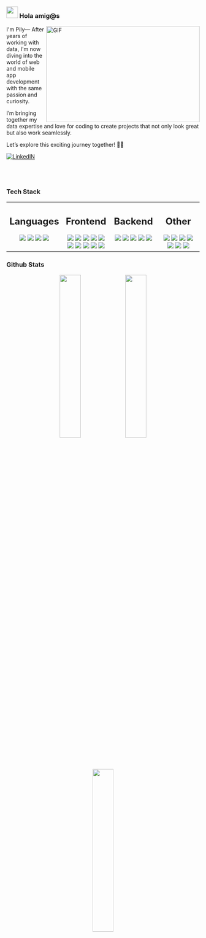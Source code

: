 # <h3 align="left"><img src = "https://raw.githubusercontent.com/MartinHeinz/MartinHeinz/master/wave.gif" width = 30px> Hola amig@s
<img align="right" width="400" height="250" alt="GIF" src="https://media.giphy.com/media/X6WpjO26xjYUCGgu0L/giphy.gif" />

<div align-"left">
<p>
I'm Pily— After years of working with data, I'm now diving into the world of web and mobile app development with the same passion and curiosity.
</p>
<p>I’m bringing together my data expertise and love for coding to create projects that not only look great but also work seamlessly.</p>
<p>Let’s explore this exciting journey together! 🚀✨</p>
</div>

[![LinkedIN](https://img.shields.io/badge/LinkedIn-0f64c4?style=for-the-badge&logo=linkedin&logoColor=white)](https://www.linkedin.com/in/pilarct/)
</br>
</br>
</br>
</br>

<!---![](https://komarev.com/ghpvc/?username=pilyct&style=for-the-badge&color=7652d9&abbreviated=true)--->

### Tech Stack
<table><tr><td valign="top" width="25%">

<h2 align="center" valign="top">Languages</h3>
<div align="center">
    <img src="https://img.shields.io/badge/javascript-ffeb3b?style=for-the-badge&logo=javascript&logoColor=black">
    <img src="https://img.shields.io/badge/typescript-037acb?style=for-the-badge&logo=typescript&logoColor=white">
    <img src="https://img.shields.io/badge/python-3670A0?style=for-the-badge&logo=python&logoColor=white">
    <img src="https://img.shields.io/badge/R-71a5d4?style=for-the-badge&logo=r&logoColor=white">
</div></td><td valign="top" width="25%">

<h2 align="center">Frontend</h3>
<div align="center">
    <img src="https://img.shields.io/badge/react-%2320232a.svg?style=for-the-badge&logo=react&logoColor=%2361DAFB">
    <img src="https://img.shields.io/badge/react native-%2320232a.svg?style=for-the-badge&logo=react&logoColor=%2361DAFB">
    <img src="https://img.shields.io/badge/expo-fefefe?style=for-the-badge&logo=expo&logoColor=black">
    <img src="https://img.shields.io/badge/angular-%23DD0031.svg?style=for-the-badge&logo=angular&logoColor=white">
    <img src="https://img.shields.io/badge/flask-%23000.svg?style=for-the-badge&logo=flask&logoColor=white">
    <img src="https://img.shields.io/badge/Shiny-f7f7f7?style=for-the-badge&logo=rstudio">
    <img src="https://img.shields.io/badge/tailwind-0F172A?style=for-the-badge&logo=tailwindcss">
    <img src="https://img.shields.io/badge/html-cf5533?style=for-the-badge&logo=html5&logoColor=white">
    <img src="https://img.shields.io/badge/css-254bdd?style=for-the-badge&logo=css3&logoColor=white">
    <img src="https://img.shields.io/badge/sass-c76494?style=for-the-badge&logo=sass&logoColor=white">
</div></td><td valign="top" width="25%">

<h2 align="center">Backend</h3>
<div align="center">
<img src="https://img.shields.io/badge/node.js-87bf01?style=for-the-badge&logo=node.js&logoColor=white">
<img src="https://img.shields.io/badge/express-f5f5f5?style=for-the-badge&logo=express&logoColor=black">
<img src="https://img.shields.io/badge/koa-eaeaea?style=for-the-badge&logo=koa&logoColor=black">
<img src="https://img.shields.io/badge/postgresql-31658c?style=for-the-badge&logo=postgresql&logoColor=white">
<img src="https://img.shields.io/badge/mongodb-4caf50?style=for-the-badge&logo=mongodb&logoColor=white">
</div></td><td valign="top" width="25%">

<h2 align="center">Other</h3>
<div align="center">
<img src="https://img.shields.io/badge/figma-0F172A?style=for-the-badge&logo=figma&logoColor=fe54b0">
<img src="https://img.shields.io/badge/postman-f76936?style=for-the-badge&logo=postman&logoColor=white">
<img src="https://img.shields.io/badge/github-e6e6e6?style=for-the-badge&logo=github&logoColor=black">
<img src="https://img.shields.io/badge/git-e94e31?style=for-the-badge&logo=git&logoColor=white">
<img src="https://img.shields.io/badge/tableau-1b447a?style=for-the-badge&logo=tableau">
<img src="https://img.shields.io/badge/powerbi-313131?style=for-the-badge&logo=powerbi&logoColor=f3b63f">
<img src="https://img.shields.io/badge/azure-%230072C6.svg?style=for-the-badge&logo=microsoftazure&logoColor=white">
</div></td></tr></table>  

### Github Stats
<div align="center">
<img align="" src="http://github-profile-summary-cards.vercel.app/api/cards/repos-per-language?username=pilyct&theme=github_dark" width="33%">
<img align="" src="http://github-profile-summary-cards.vercel.app/api/cards/most-commit-language?username=pilyct&theme=github_dark" width="33%">
<img align="" src="http://github-profile-summary-cards.vercel.app/api/cards/stats?username=pilyct&theme=github_dark" width="33%"> 
</div>


<!--
**pilyct/pilyct** is a ✨ _special_ ✨ repository because its `README.md` (this file) appears on your GitHub profile.

Here are some ideas to get you started:

- 🔭 I’m currently working on ...
- 🌱 I’m currently learning ...
- 👯 I’m looking to collaborate on ...
- 🤔 I’m looking for help with ...
- 💬 Ask me about ...
- 📫 How to reach me: ...
- 😄 Pronouns: ...
- ⚡ Fun fact: ...
-->
